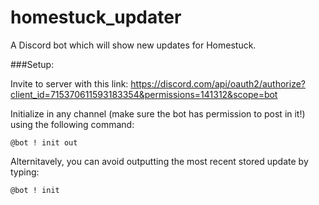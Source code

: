 # homestuck_updater
A Discord bot which will show new updates for Homestuck.

###Setup:

Invite to server with this link: https://discord.com/api/oauth2/authorize?client_id=715370611593183354&permissions=141312&scope=bot

Initialize in any channel (make sure the bot has permission to post in it!) using the following command:

```
@bot ! init out
```

Alternitavely, you can avoid outputting the most recent stored update by typing:

```
@bot ! init
```

